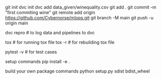 <!-- usable starting commands -->

git init 
dvc init
dvc add data_given/winequality.csv
git add .
git commit -m "first commiting wine"
git remote add origin https://github.com/Cybernorse/mlops.git
git branch -M main
git push -u origin main


dvc repro  # to log data and pipelines to dvc

tox # for running tox file 
tox -r # for rebuilding tox file

pytest -v # for test cases

setup commands 
pip install -e .

build your own package commands
python setup.py sdist bdist_wheel

